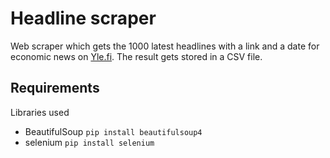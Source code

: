 # Headline scraper

Web scraper which gets the 1000 latest headlines with a link and a date for economic news on [Yle.fi](https://yle.fi/t/18-204933/fi "Economic news"). The result gets stored in a CSV file.

## Requirements

Libraries used
- BeautifulSoup `pip install beautifulsoup4`
- selenium `pip install selenium`
